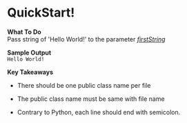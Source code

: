 # QuickStart!

**What To Do**  
Pass string of 'Hello World!' to the parameter [_firstString_](https://github.com/CertifaiAI/java-fundamentals/blob/master/java-core/src/main/java/ai/certifai/basic/ex1/HelloWorld.java#L11)
 

**Sample Output**  
`
Hello World!  
`  

**Key Takeaways**

- There should be one public class name per file

- The public class name must be same with file name 

- Contrary to Python, each line should end with semicolon.